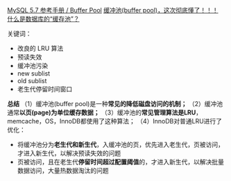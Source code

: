 [MySQL 5.7 参考手册 / Buffer Pool](https://dev.mysql.com/doc/refman/5.7/en/innodb-buffer-pool.html)
[缓冲池(buffer pool)，这次彻底懂了！！！](https://juejin.cn/post/6844903874172551181)
[什么是数据库的“缓存池”？](https://www.toutiao.com/article/6923175484478079500/?wid=1672134744637)


关键词：
* 改良的 LRU 算法
* 预读失效
* 缓冲池污染
* new sublist
* old sublist
* 老生代停留时间窗口

**总结**
（1）缓冲池(buffer pool)是一种**常见的降低磁盘访问的机制；**
（2）缓冲池通常**以页(page)为单位缓存数据；**
（3）缓冲池的**常见管理算法是LRU**，memcache，OS，InnoDB都使用了这种算法；
（4）InnoDB对普通LRU进行了优化：
-   将缓冲池分为**老生代和新生代**，入缓冲池的页，优先进入老生代，页被访问，才进入新生代，以解决预读失效的问题
-   页被访问，且在老生代**停留时间超过配置阈值**的，才进入新生代，以解决批量数据访问，大量热数据淘汰的问题
